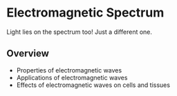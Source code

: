 # Electromagnetic Spectrum

Light lies on the spectrum too! Just a different one.

## Overview
- Properties of electromagnetic waves
- Applications of electromagnetic waves
- Effects of electromagnetic waves on cells and tissues


